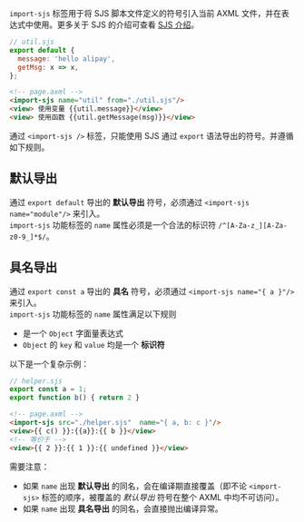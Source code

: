 `import-sjs` 标签用于将 SJS 脚本文件定义的符号引入当前 AXML 文件，并在表达式中使用。更多关于 SJS 的介绍可查看 [SJS 介绍](https://opendocs.alipay.com/mini/framework/sjs)。
```javascript
// util.sjs
export default {
  message: 'hello alipay',
  getMsg: x => x,
};
```
```html
<!-- page.axml -->
<import-sjs name="util" from="./util.sjs"/>
<view> 使用变量 {{util.message}}</view>
<view> 使用函数 {{util.getMessage(msg)}}</view>
```

通过 `<import-sjs />` 标签，只能使用 SJS 通过 `export` 语法导出的符号。并遵循如下规则。

## 默认导出
通过 `export default` 导出的 **默认导出** 符号，必须通过 `<import-sjs name="module"/>` 来引入。<br />`import-sjs` 功能标签的 `name` 属性必须是一个合法的标识符 `/^[A-Za-z_][A-Za-z0-9_]*$/`。


## 具名导出
通过 `export const a` 导出的 **具名** 符号，必须通过 `<import-sjs name="{ a }"/>` 来引入。<br />`import-sjs` 功能标签的 `name` 属性满足以下规则

- 是一个 `Object` 字面量表达式
- `Object` 的 `key` 和 `value` 均是一个 **标识符**

以下是一个复杂示例：
```javascript
// helper.sjs
export const a = 1;
export function b() { return 2 }
```
```html
<!-- page.axml -->
<import-sjs src="./helper.sjs"  name="{ a, b: c }"/>
<view>{{ c() }}:{{a}}:{{ b }}</view>
<!-- 等价于 -->
<view>{{ 2 }}:{{ 1 }}:{{ undefined }}</view>
```

需要注意：

- 如果 `name` 出现 **默认导出** 的同名，会在编译期直接覆盖（即不论 `<import-sjs>` 标签的顺序，被覆盖的 _默认导出_ 符号在整个 AXML 中均不可访问）。
- 如果 `name` 出现 **具名导出** 的同名，会直接抛出编译异常。

